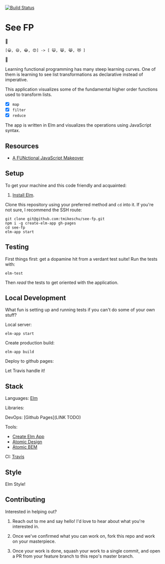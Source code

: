 [![Build Status](https://travis-ci.com/tmikeschu/see-fp.svg?branch=master)](https://travis-ci.com/tmikeschu/see-fp)

# See FP

👀

```
[😀, 😄, 😂, 😍] -> [ 😺, 😸, 😹, 😻 ]
```

👀

Learning functional programming has many steep learning curves. One of them is
learning to see list transformations as declarative instead of imperative.

This application visualizes some of the fundamental higher order functions used
to transform lists.

- [x] `map`
- [x] `filter`
- [x] `reduce`

The app is written in Elm and visualizes the operations using JavaScript syntax.

## Resources

- [A FUNctional JavaScript Makeover](https://medium.com/@tmikeschu/a-functional-javascript-makeover-e1fd017e5413)

## Setup

To get your machine and this code friendly and acquainted:

1. [Install Elm](https://guide.elm-lang.org/install.html).

Clone this repository using your preferred method and `cd` into it. If you're not sure, I
recommend the SSH route:

```
git clone git@github.com:tmikeschu/see-fp.git
npm i -g create-elm-app gh-pages
cd see-fp
elm-app start
```

## Testing

First things first: get a dopamine hit from a verdant test suite! Run the tests with:

```
elm-test
```

Then _read_ the tests to get oriented with the application.

## Local Development

What fun is setting up and running tests if you can't do some of your own stuff?

Local server:

```
elm-app start
```

Create production build:

```
elm-app build
```

Deploy to github pages:

Let Travis handle it!

## Stack

Languages: [Elm](https://elm-lang.org/)

Libraries:

DevOps: [Github Pages](LINK TODO)

Tools:

- [Create Elm App](https://github.com/halfzebra/create-elm-app)
- [Atomic Design](http://bradfrost.com/blog/post/atomic-web-design/)
- [Atomic BEM](https://css-tricks.com/abem-useful-adaptation-bem/)

CI: [Travis](https://travis-ci.com)

## Style

Elm Style!

## Contributing

Interested in helping out?

1. Reach out to me and say hello! I'd love to hear about what you're interested
   in.

2. Once we've confirmed what you can work on, fork this repo and work on your
   masterpiece.

3. Once your work is done, squash your work to a single commit, and open a PR
   from your feature branch to this repo's master branch.

